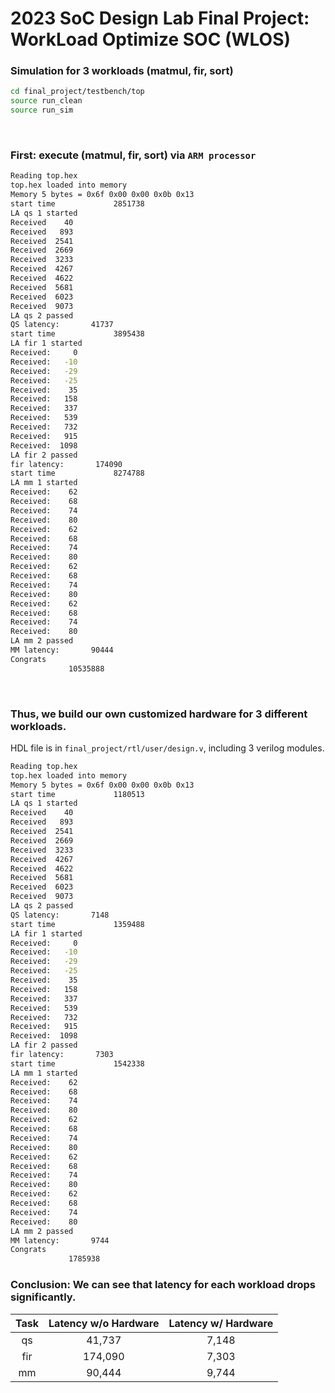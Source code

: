 # 2023 SoC Design Lab Final Project: WorkLoad Optimize SOC (WLOS)


### Simulation for 3 workloads (matmul, fir, sort)
```sh
cd final_project/testbench/top
source run_clean
source run_sim
```
<br>

### First: execute (matmul, fir, sort) via `ARM processor`
```sh
Reading top.hex
top.hex loaded into memory
Memory 5 bytes = 0x6f 0x00 0x00 0x0b 0x13
start time             2851738
LA qs 1 started
Received    40
Received   893
Received  2541
Received  2669
Received  3233
Received  4267
Received  4622
Received  5681
Received  6023
Received  9073
LA qs 2 passed
QS latency:       41737
start time             3895438
LA fir 1 started
Received:     0
Received:   -10
Received:   -29
Received:   -25
Received:    35
Received:   158
Received:   337
Received:   539
Received:   732
Received:   915
Received:  1098
LA fir 2 passed
fir latency:       174090
start time             8274788
LA mm 1 started
Received:    62
Received:    68
Received:    74
Received:    80
Received:    62
Received:    68
Received:    74
Received:    80
Received:    62
Received:    68
Received:    74
Received:    80
Received:    62
Received:    68
Received:    74
Received:    80
LA mm 2 passed
MM latency:       90444
Congrats
             10535888
```
<br>

### Thus, we build our own customized hardware for 3 different workloads.<br>
HDL file is in `final_project/rtl/user/design.v`, including 3 verilog modules.

```sh
Reading top.hex
top.hex loaded into memory
Memory 5 bytes = 0x6f 0x00 0x00 0x0b 0x13
start time             1180513
LA qs 1 started
Received    40
Received   893
Received  2541
Received  2669
Received  3233
Received  4267
Received  4622
Received  5681
Received  6023
Received  9073
LA qs 2 passed
QS latency:       7148
start time             1359488
LA fir 1 started
Received:     0
Received:   -10
Received:   -29
Received:   -25
Received:    35
Received:   158
Received:   337
Received:   539
Received:   732
Received:   915
Received:  1098
LA fir 2 passed
fir latency:       7303
start time             1542338
LA mm 1 started
Received:    62
Received:    68
Received:    74
Received:    80
Received:    62
Received:    68
Received:    74
Received:    80
Received:    62
Received:    68
Received:    74
Received:    80
Received:    62
Received:    68
Received:    74
Received:    80
LA mm 2 passed
MM latency:       9744
Congrats
             1785938
```

### Conclusion: We can see that latency for each workload drops significantly.

| Task | Latency w/o Hardware | Latency w/ Hardware |
|:----:|:---------------------:|:-------------------:|
|  qs  |        41,737         |        7,148        |
|  fir |       174,090         |        7,303        |
|  mm  |        90,444         |        9,744        |

